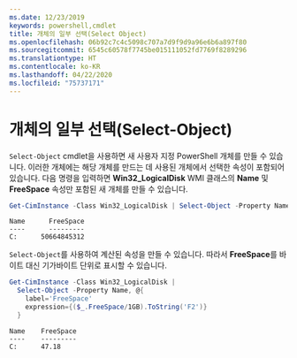 ```yaml
---
ms.date: 12/23/2019
keywords: powershell,cmdlet
title: 개체의 일부 선택(Select Object)
ms.openlocfilehash: 06b92c7c4c5098c707a7d9f9d9a96e6b6a897f80
ms.sourcegitcommit: 6545c60578f7745be015111052fd7769f8289296
ms.translationtype: HT
ms.contentlocale: ko-KR
ms.lasthandoff: 04/22/2020
ms.locfileid: "75737171"
---
```

# <a name="selecting-parts-of-objects-select-object"></a>개체의 일부 선택(Select-Object)

`Select-Object` cmdlet을 사용하면 새 사용자 지정 PowerShell 개체를 만들 수 있습니다. 이러한 개체에는 해당 개체를 만드는 데 사용된 개체에서 선택한 속성이 포함되어 있습니다. 다음 명령을 입력하면 **Win32_LogicalDisk** WMI 클래스의 **Name** 및 **FreeSpace** 속성만 포함된 새 개체를 만들 수 있습니다.

```powershell
Get-CimInstance -Class Win32_LogicalDisk | Select-Object -Property Name,FreeSpace
```

```Output
Name      FreeSpace
----      ---------
C:      50664845312
```

`Select-Object`를 사용하여 계산된 속성을 만들 수 있습니다. 따라서 **FreeSpace**를 바이트 대신 기가바이트 단위로 표시할 수 있습니다.

```powershell
Get-CimInstance -Class Win32_LogicalDisk |
  Select-Object -Property Name, @{
    label='FreeSpace'
    expression={($_.FreeSpace/1GB).ToString('F2')}
  }
```

```Output
Name    FreeSpace
----    ---------
C:      47.18
```
